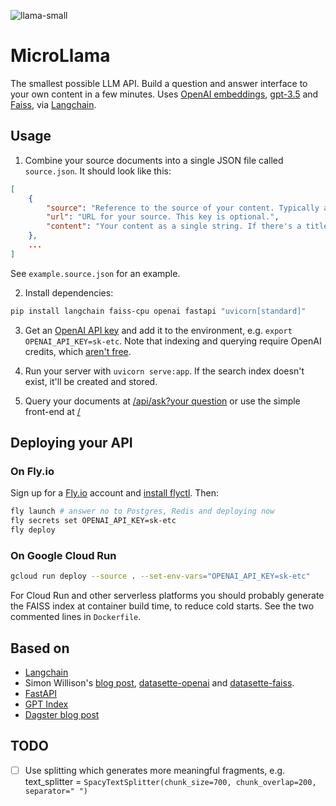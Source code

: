 ![llama-small](https://user-images.githubusercontent.com/15543/221690917-1ca1dcb7-4a88-4ef8-842c-98268e3f4e63.jpg)

# MicroLlama

The smallest possible LLM API. Build a question and answer interface to your own
content in a few minutes. Uses
[OpenAI embeddings](https://platform.openai.com/docs/guides/embeddings/what-are-embeddings),
[gpt-3.5](https://platform.openai.com/docs/guides/chat) and
[Faiss](https://faiss.ai), via
[Langchain](https://langchain.readthedocs.io/en/latest/).

## Usage

1. Combine your source documents into a single JSON file called `source.json`.
   It should look like this:

```json
[
    {
        "source": "Reference to the source of your content. Typically a title.",
        "url": "URL for your source. This key is optional.",
        "content": "Your content as a single string. If there's a title or summary, put these first, separated by new lines."
    }, 
    ...
]
```

See `example.source.json` for an example.

2. Install dependencies:

```bash
pip install langchain faiss-cpu openai fastapi "uvicorn[standard]"
```

3. Get an [OpenAI API key](https://platform.openai.com/account/api-keys) and add
   it to the environment, e.g. `export OPENAI_API_KEY=sk-etc`. Note that
   indexing and querying require OpenAI credits, which
   [aren't free](https://openai.com/api/pricing/).

4. Run your server with `uvicorn serve:app`. If the search index doesn't exist,
   it'll be created and stored.

5. Query your documents at
   [/api/ask?your question](http://127.0.0.1:8000/api/ask?your%20question) or
   use the simple front-end at [/](http://127.0.0.1:8000/)

## Deploying your API

### On Fly.io

Sign up for a [Fly.io](https://fly.io) account and
[install flyctl](https://fly.io/docs/hands-on/install-flyctl/). Then:

```bash
fly launch # answer no to Postgres, Redis and deploying now 
fly secrets set OPENAI_API_KEY=sk-etc 
fly deploy
```

### On Google Cloud Run

```bash
gcloud run deploy --source . --set-env-vars="OPENAI_API_KEY=sk-etc"
```

For Cloud Run and other serverless platforms you should probably generate the
FAISS index at container build time, to reduce cold starts. See the two
commented lines in `Dockerfile`.

## Based on

- [Langchain](https://langchain.readthedocs.io/en/latest/)
- Simon Willison's
  [blog post](https://simonwillison.net/2023/Jan/13/semantic-search-answers/),
  [datasette-openai](https://datasette.io/plugins/datasette-openai) and
  [datasette-faiss](https://datasette.io/plugins/datasette-faiss).
- [FastAPI](https://fastapi.tiangolo.com)
- [GPT Index](https://gpt-index.readthedocs.io/en/latest/)
- [Dagster blog post](https://dagster.io/blog/chatgpt-langchain)

## TODO

- [ ] Use splitting which generates more meaningful fragments, e.g.
      text_splitter =
      `SpacyTextSplitter(chunk_size=700, chunk_overlap=200, separator=" ")`
